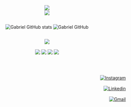 <div align="center">
  <img src="https://capsule-render.vercel.app/api?color=235aaa&type=waving">
  <br>
  <img src="https://readme-typing-svg.herokuapp.com/?color=235aaa&size=35&center=true&vCenter=true&width=1000&lines=<Hello+World!>;<Sou+Gabriel+Lima>;<Seja+Bem-Vindo(a)!+:%29>"
</div>

##
![Gabriel GitHub stats](https://github-readme-stats.vercel.app/api?username=gabriellimao7500&show_icons=true&count_private=true&hide_border=true&title_color=235aaa&icon_color=235aaa&text_color=235aaa&bg_color=0d1117)
![Gabriel GitHub](https://github-readme-stats.vercel.app/api/top-langs/?username=gabriellimao7500&layout=compact&hide_border=true&title_color=235aaa&text_color=235aaa&bg_color=0d1117)

##
<div align="center">
  <img src="https://readme-typing-svg.herokuapp.com/?color=235aaa&size=25&center=true&vCenter=true&width=1000&lines=<Tecnologias+que+eu+uso+no+meu+dia+a+dia>">
  <br><br>
  <img src="https://img.shields.io/badge/HTML5-E34F26?style=for-the-badge&logo=html5&logoColor=white">
  <img src="https://img.shields.io/badge/CSS3-1572B6?style=for-the-badge&logo=css3&logoColor=white">
  <img src="https://img.shields.io/badge/Python-14354C?style=for-the-badge&logo=python&logoColor=white">
  <img src="https://img.shields.io/badge/Java-ED8B00?style=for-the-badge&logo=openjdk&logoColor=white">
</div>

##
<div align="right">
  <br><br>
  <a href="https://www.instagram.com/gabriel_limao7500/">
    <img src="https://img.shields.io/badge/Instagram-E4405F?style=for-the-badge&logo=instagram&logoColor=white" alt="Instagram">
  </a>
</div>

<div align="right">
  <br>
  <a href="https://www.linkedin.com/in/gabriel-oliveira-8bb517287/">
    <img src="https://img.shields.io/badge/LinkedIn-0077B5?style=for-the-badge&logo=linkedin&logoColor=white" alt="Linkedin">
  </a>
</div>

<div align="right">
  <br>
  <a href="mailto:gabriellimao@gmail.com">
    <img src="https://img.shields.io/badge/Gmail-D14836?style=for-the-badge&logo=gmail&logoColor=white" alt="Gmail">
  </a>
</div>

